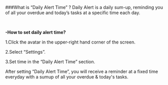 ###What is “Daily Alert Time” ?
Daily Alert is a daily sum-up, reminding you of all your overdue and today’s tasks at a specific time each day.

<br />

**-How to set daily alert time?**
<br />

1.Click the avatar in the upper-right hand corner of the screen.

2.Select “Settings”.

3.Set time in the “Daily Alert Time” section.

After setting “Daily Alert Time”, you will receive a reminder at a fixed time everyday with a sumup of all your overdue & today's tasks.
